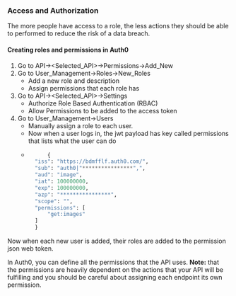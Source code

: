 ### Access and Authorization
The more people have access to a role, the less actions they should be able to performed to reduce the risk of a data breach.


#### Creating roles and permissions in Auth0
1. Go to API-><Selected_API>->Permissions->Add_New
2. Go to User_Management->Roles->New_Roles
    - Add a new role and description
    - Assign permissions that each role has 
3. Go to API-><Selected_API>->Settings
    - Authorize Role Based Authentication (RBAC)
    - Allow Permissions to be added to the access token
4. Go to User_Management->Users
    - Manually assign a role to each user.
    - Now when a user logs in, the jwt payload has key called permissions that lists what the user can do
    - ```python
            {
        "iss": "https://bdmfflf.auth0.com/",
        "sub": "auth0|"****************",",
        "aud": "image",
        "iat": 100000000,
        "exp": 100000000,
        "azp": "****************",
        "scope": "",
        "permissions": [
            "get:images"
        ]
        }
        ```

Now when each new user is added, their roles are added to the permission json web token. <br>

In Auth0, you can define all the permissions that the API uses. **Note:** that the permissions are heavily dependent on the actions that your API will be fulfilling and you should be careful about assigning each endpoint its own permission.